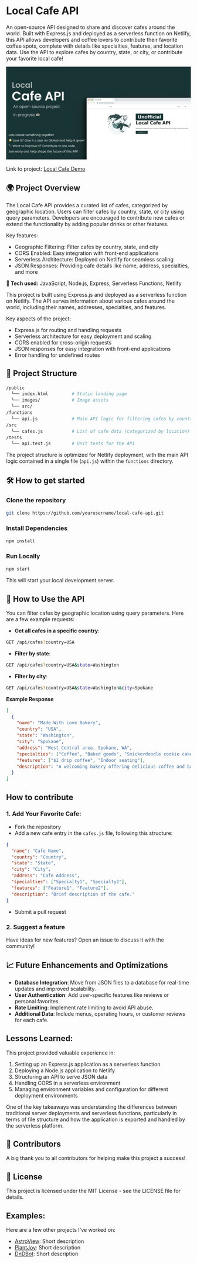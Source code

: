 # Local Cafe API

An open-source API designed to share and discover cafes around the world. Built with Express.js and deployed as a serverless function on Netlify, this API allows developers and coffee lovers to contribute their favorite coffee spots, complete with details like specialties, features, and location data. Use the API to explore cafes by country, state, or city, or contribute your favorite local cafe!

![Local Cafe API Screenshot](/public/images/local-api.webp)

Link to project: [Local Cafe Demo](https://local-cafe-api.netlify.app/)

## 🌍 Project Overview

The Local Cafe API provides a curated list of cafes, categorized by geographic location. Users can filter cafes by country, state, or city using query parameters. Developers are encouraged to contribute new cafes or extend the functionality by adding popular drinks or other features.

Key features:

- Geographic Filtering: Filter cafes by country, state, and city
- CORS Enabled: Easy integration with front-end applications
- Serverless Architecture: Deployed on Netlify for seamless scaling
- JSON Responses: Providing cafe details like name, address, specialties, and more

**🚀 Tech used:** JavaScript, Node.js, Express, Serverless Functions, Netlify

This project is built using Express.js and deployed as a serverless function on Netlify. The API serves information about various cafes around the world, including their names, addresses, specialties, and features.

Key aspects of the project:

- Express.js for routing and handling requests
- Serverless architecture for easy deployment and scaling
- CORS enabled for cross-origin requests
- JSON responses for easy integration with front-end applications
- Error handling for undefined routes

## 📂 Project Structure

```bash
/public
  └── index.html         # Static landing page
  └── images/            # Image assets
  └── src/
/functions
  └── api.js             # Main API logic for filtering cafes by country/state/city
/src
  └── cafes.js           # List of cafe data (categorized by location)
/tests
  └── api.test.js        # Unit tests for the API

```

The project structure is optimized for Netlify deployment, with the main API logic contained in a single file (`api.js`) within the `functions` directory.

## 🛠️ How to get started

### Clone the repository

```bash
git clone https://github.com/yourusername/local-cafe-api.git

```

### Install Dependencies

```bash
npm install

```

### Run Locally

```bash
npm start

```

This will start your local development server.

## 🎯 How to Use the API

You can filter cafes by geographic location using query parameters. Here are a few example requests:

- **Get all cafes in a specific country**:

```bash
GET /api/cafes?country=USA

```

- **Filter by state**:

```bash
GET /api/cafes?country=USA&state=Washington

```

- **Filter by city**:

```bash
GET /api/cafes?country=USA&state=Washington&city=Spokane

```

**Example Response**

```json
[
  {
    "name": "Made With Love Bakery",
    "country": "USA",
    "state": "Washington",
    "city": "Spokane",
    "address": "West Central area, Spokane, WA",
    "specialties": ["Coffee", "Baked goods", "Snickerdoodle cookie cake"],
    "features": ["$1 drip coffee", "Indoor seating"],
    "description": "A welcoming bakery offering delicious coffee and baked goods."
  }
]
```

## How to contribute

### 1. Add Your Favorite Cafe:

- Fork the repository
- Add a new cafe entry in the `cafes.js` file, following this structure:

```json
{
  "name": "Cafe Name",
  "country": "Country",
  "state": "State",
  "city": "City",
  "address": "Cafe Address",
  "specialties": ["Specialty1", "Specialty2"],
  "features": ["Feature1", "Feature2"],
  "description": "Brief description of the cafe."
}
```

- Submit a pull request

### 2. Suggest a feature

Have ideas for new features? Open an issue to discuss it with the community!

## 📈 Future Enhancements and Optimizations

- **Database Integration**: Move from JSON files to a database for real-time updates and improved scalability.
- **User Authentication**: Add user-specific features like reviews or personal favorites.
- **Rate Limiting**: Implement rate limiting to avoid API abuse.
- **Additional Data**: Include menus, operating hours, or customer reviews for each cafe.

## Lessons Learned:

This project provided valuable experience in:

1. Setting up an Express.js application as a serverless function
2. Deploying a Node.js application to Netlify
3. Structuring an API to serve JSON data
4. Handling CORS in a serverless environment
5. Managing environment variables and configuration for different deployment environments

One of the key takeaways was understanding the differences between traditional server deployments and serverless functions, particularly in terms of file structure and how the application is exported and handled by the serverless platform.

## 🌟 Contributors

A big thank you to all contributors for helping make this project a success!

## 📜 License

This project is licensed under the MIT License - see the LICENSE file for details.

## Examples:

Here are a few other projects I've worked on:

- [AstroView](#): Short description
- [PlantJoy](link-to-project-2): Short description
- [DnDBot](link-to-project-3): Short description
